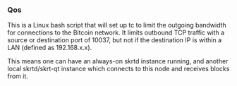 ### Qos ###

This is a Linux bash script that will set up tc to limit the outgoing bandwidth for connections to the Bitcoin network. It limits outbound TCP traffic with a source or destination port of 10037, but not if the destination IP is within a LAN (defined as 192.168.x.x).

This means one can have an always-on skrtd instance running, and another local skrtd/skrt-qt instance which connects to this node and receives blocks from it.
